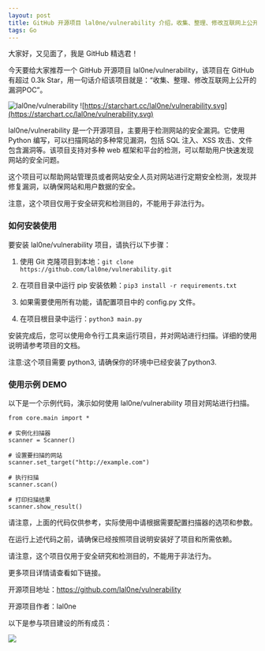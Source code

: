```yaml
---
layout: post
title: GitHub 开源项目 lal0ne/vulnerability 介绍，收集、整理、修改互联网上公开的漏洞POC
tags: Go
---
```


大家好，又见面了，我是 GitHub 精选君！

今天要给大家推荐一个 GitHub 开源项目 lal0ne/vulnerability，该项目在 GitHub 有超过 0.3k Star，用一句话介绍该项目就是：“收集、整理、修改互联网上公开的漏洞POC”。

![lal0ne/vulnerability](https://socialify.git.ci/lal0ne/vulnerability/image?description=1&font=Raleway&forks=1&issues=1&name=1&owner=1&pattern=Floating%20Cogs&pulls=1&stargazers=1&theme=Dark)
![https://starchart.cc/lal0ne/vulnerability.svg](https://starchart.cc/lal0ne/vulnerability.svg)

lal0ne/vulnerability 是一个开源项目，主要用于检测网站的安全漏洞。它使用 Python 编写，可以扫描网站的多种常见漏洞，包括 SQL 注入、XSS 攻击、文件包含漏洞等。该项目支持对多种 web 框架和平台的检测，可以帮助用户快速发现网站的安全问题。

这个项目可以帮助网站管理员或者网站安全人员对网站进行定期安全检测，发现并修复漏洞，以确保网站和用户数据的安全。

注意，这个项目仅用于安全研究和检测目的，不能用于非法行为。


### 如何安装使用

要安装 lal0ne/vulnerability 项目，请执行以下步骤：

1. 使用 Git 克隆项目到本地：`git clone https://github.com/lal0ne/vulnerability.git`

2. 在项目目录中运行 pip 安装依赖：`pip3 install -r requirements.txt`

3. 如果需要使用所有功能，请配置项目中的 config.py 文件。

4. 在项目根目录中运行：`python3 main.py`

安装完成后，您可以使用命令行工具来运行项目，并对网站进行扫描。详细的使用说明请参考项目的文档。

注意:这个项目需要 python3, 请确保你的环境中已经安装了python3.


### 使用示例 DEMO

以下是一个示例代码，演示如何使用 lal0ne/vulnerability 项目对网站进行扫描。
```
from core.main import *

# 实例化扫描器
scanner = Scanner()

# 设置要扫描的网站
scanner.set_target("http://example.com")

# 执行扫描
scanner.scan()

# 打印扫描结果
scanner.show_result()
```

请注意，上面的代码仅供参考，实际使用中请根据需要配置扫描器的选项和参数。

在运行上述代码之前，请确保已经按照项目说明安装好了项目和所需依赖。

请注意，这个项目仅用于安全研究和检测目的，不能用于非法行为。


更多项目详情请查看如下链接。

开源项目地址：https://github.com/lal0ne/vulnerability 

开源项目作者：lal0ne

以下是参与项目建设的所有成员：

![](https://contrib.rocks/image?repo=lal0ne/vulnerability)

